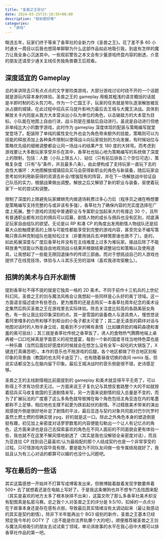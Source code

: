 ```yaml
---
title: "圣兽之王杂记"
date: 2024-03-25T15:18:55+08:00
description: "取标题好难"
categories:
  - "游戏"
---
```


暌违五年，玩家们终于等来了香草社的全新力作《圣兽之王》。花了差不多 60 小时通关一周目以后我也想简单聊聊为什么这部作品如此地吸引我，到底有怎样的魔力让我全身心沉迷其中。一些观前警告之本文会有少量游戏终盘内容的剧透，介意的朋友还请至少通关主线任务独角兽霸王后观看。

## 深度适宜的 Gameplay

总的来讲除去只有点点点的文字冒险类游戏，大部分游戏讨论时绕不开的一个话题就是游玩内容本身的体验。圣兽之王的 gameplay 用极其粗浅的语言概括的话就是半即时制的石头剪刀布。作为一个亡国王子，玩家的任务就是带队逐渐解放被反派占据的城镇，在此过程中招兵买马提升影响力最后去王城与大魔王决战。具体到解放关卡内则是从我方大本营派出小队为单位的角色，以击破敌方的大本营为目标。小队能在地图上自由行进，战斗则是在接敌后自动进行。虽说是自动进行但绝非单纯比大小的数字游戏，此时作为 gameplay 深度体现的配装与策略编写就堂堂登场了。配装除了单纯的属性变化外也会为角色带来额外的技能，策略则可以为技能的释放添加上各种条件限制以使得战斗向玩家规划的方向发展，有时候站位与策略优先级的细微调整都会让同一场战斗的结果产生 180 度的大转弯。而考虑到游戏要让大多数玩家享受并乐在其中，香草社也贴心地为策略编写的系统做了深度上的限制，包括：人数（小队上限五人）、站位（只有前后排各三个空位可选）、策略复杂度（只有“与”条件，并且最多八条）。由此便构成了支持玩家一直玩下去的良性大循环：大地图解放城镇招兵买马会获得新职业的角色与新装备，随后玩家会思考如何利用新获得的资源去补全/增强现有的阵容，并在下一场解放战中验证自己队伍的实力，根据战果做出调整。解放之后又解锁了新的职业与装备，驱使着玩家下一轮的尝试和调整。

限制了深度的上限避免玩家螺蛳壳内做道场耗费过多心力后（程序员之魂在畅想要是策略编写支持完整的与或非该有多强），香草社为了确保内容的充实度选择在广度上拓展。整个游戏的流程中普通职业与专属职业加起来大约有接近 30 个，且所有普通职业都有对应的佣兵可以招募，剧情人物的成长与佣兵也没有区别，彻底满足玩家自由组队的欲望。无论是以 RP 和凑 CP 的角度出发用剧情人物组队还是招募大众脸触摸更高的上限与可能性都能享受到完整的游戏内容，甚至完全不编写策略只靠兵种克制组队也能轻松过关（非要用骑兵去冲狮鹫那谁也救不了）。是的，如此拓展深度与广度后香草社并没有在主线难度上过多为难玩家。接战后除了不能释放勇气技能以外能自由地观测战斗结果并根据结果调整站位和策略以及使用道具，让我想起了一些能无限回退操作的传颂三部曲。而对于想挑战自己的人游戏也提供了在线竞技场，体验与人斗其乐无穷的滋味（喜欢我进攻驱散么）。

## 招牌的美术与白开水剧情

提到香草社不得不提的就是它独具一格的 2D 美术。不同于前作十三机兵的上世纪科幻风，圣兽之王的剑与魔法风格会让我想起一些同样是心头好的奥丁领域。这一方面语言描述或许有些苍白，更为推荐的还是去购买一本香草社周年纪念的美术设定集然后购买圣兽之王在游戏里去实际体验。除去关注度比较高的各路美丽女角色，有一些让我比较印象深刻的点。其一是雪国的装备商人与道具商人，慢悠悠说着阿里嘎多的白熊和够不到柜台的小兔子都太可爱了；其二是无语音的羁绊对话与地图对话时的人物半身立绘，能看到不少的稀有表情（比如嫌弃脸的梅莉森德和害羞的奥可丽丝）；其三就是香草社传统之香草饭了，诱人的食物热气腾腾地端上桌再被一口口吃掉真是字面意义的视觉盛宴，每到一个新的国度寻找当地特色菜也是一种乐趣（当然后面拉好感度的时候就会在想怎么没有全军一起吃的大锅饭了，X 键连打真痛苦吧）。本作的音乐也不拖游戏的后腿，各个地区都做了符合地区刻板印象的背景曲（教国的也太阿卡迪亚了），也有随着昼夜切换的夜间 remix 版，但说实话都没怎么在脑内留下印象。最后王城决战时的音乐倒是很不错，史诗感足够。

圣兽之王的主线剧情相比前面提到的 gameplay 和美术就显得平平无奇了，可以称得上不求有功但求无过。一方面来说王子复仇记与其想反套路整个大的不如就按着招兵买马收复故国的王道剧情来写，另一方面来说剧情的投入总量是不变的，而为了扩展玩法的广度塞了这么多角色就导致摊在每个角色包括主角亚连在内的笔墨都称不上足够，相应地也支撑不起更为跌宕起伏的剧情。不过精致美术带来的演出观感提升倒是很好地补足了剧情的平淡，最后亚连与契约对象共同面对巴尔托罗时虽然土燃土燃的但确实很 jrpg，好的就是这一口。除此之外角色本身的塑造倒是挺有趣，初见加上亲密度对话寥寥数笔的内容便能勾勒出一个让人有记忆点的角色，这方面来讲也是自己去探索喜欢的角色在不同人面前的不同面貌会更有体验一些，我也就不在这里不解风情地剧透了（其实是我也没解锁全亲密度对话），而且为亚连拉 CP 找到自己最喜欢/认为最般配的那个人结成契约也是一个非常享受的过程。只可惜游戏内容毕竟有限，要是能为不同队友间做一些专属结局就好了，我姑且认为有三心对话的都算可以婚的也没什么问题吧。

## 写在最后的一些话

其实这篇感想一开始并不打算写成博客发出来，但微博敲着敲着发现字数要奔着 500+ 去了就想着还是在电脑上写好了。于是我这条懒狗也并不想专门去找图来配（其实是喜欢的地方太多了根本抉择不出来），这篇文吹了那么多香草社美术却没有配图真是私密马赛。总之我个人对圣兽之王的评分是 9.5/10，扣掉的一点点分在于故事本身还是存在感有点弱，导致最后其实情绪没有太调动起来（最让我感动的其实是契约剧情）。除非下半年能再出个 BG3 级别的新作，圣兽之王基本已经预定我今年的 GOTY 了（总不能是你法界轨爆个大的吧）。顺便推荐被圣兽之王剑与魔法风格吸引的朋友去试试奥丁领域，单论讲故事的水平在我心目中大概可以排香草社作品的第一吧。